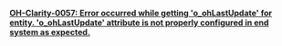 **[OH-Clarity-0057: Error occurred while getting 'o_ohLastUpdate' for entity. 'o_ohLastUpdate' attribute is not properly configured in end system as expected.](clarity/oh-clarity-0057.md)**

